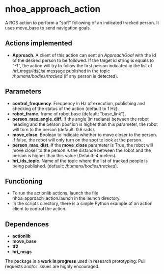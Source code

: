 # nhoa_approach_action 
A ROS action to perform a "soft" following of an indicated tracked person. It uses move_base to send navigation goals. 


## Actions implemented

* **Approach**. A client of this action can sent an *ApproachGoal* with the id of the desired person to be followed. If the target id string is equals to "-1", the action will try to follow the first person indicated in the list of *hri_msgs/IdsList* message published in the topic */humans/bodies/tracked* (if any person is detected).


## Parameters

* **control_frequency**. Frequency in Hz of execution, publishing and checking of the status of the action (default to 1 Hz).
* **robot_frame**. frame of robot base (default: "base_link").
* **person_max_angle_diff**. If the angle (in radians) between the robot heading and the person position is higher than this parameter, the robot will turn to the person (default: 0.6 rads).
* **move_close**. Boolean to indicate whether to move closer to the person. If false, the robot will only turn on the spot to look at the person.
* **person_max_dist**. If the **move_close** parameter is True, the robot will move closer to the person is the distance between the robot and the person is higher than this value (Default: 4 meters).
* **hri_ids_topic**. Name of the topic where the list of tracked people is being published. (default: */humans/bodies/tracked*).


## Functioning
 
* To run the actionlib actions, launch the file nhoa_approach_action.launch in the launch directory.
* In the scripts directory, there is a simple Python example of an action client to control the action. 


## Dependences

* **actionlib**
* **move_base**
* **tf2**
* **hri_msgs**


The package is a **work in progress** used in research prototyping. Pull requests and/or issues are highly encouraged.
